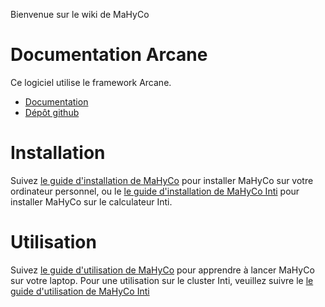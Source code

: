 Bienvenue sur le wiki de MaHyCo

# Documentation Arcane

Ce logiciel utilise le framework Arcane.
* [Documentation](https://arcaneframework.github.io/arcane/userdoc/html/index.html)
* [Dépôt github](https://github.com/arcaneframework/framework)


# Installation

Suivez [le guide d'installation de MaHyCo](Installation) pour installer MaHyCo sur votre ordinateur personnel, ou le [le guide d'installation de MaHyCo Inti](Installation_Inti) pour installer MaHyCo sur le calculateur Inti.

# Utilisation

Suivez [le guide d'utilisation de MaHyCo](./Utilisation.md) pour apprendre à lancer MaHyCo sur votre laptop.
Pour une utilisation sur le cluster Inti, veuillez suivre le [le guide d'utilisation de MaHyCo Inti](./Inti/Utilisation.md)
